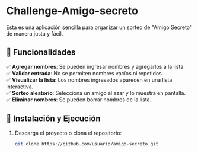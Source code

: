 # Challenge-Amigo-secreto

Esta es una aplicación sencilla para organizar un sorteo de "Amigo Secreto" de manera justa y fácil.  

## 📌 Funcionalidades
✅ **Agregar nombres**: Se pueden ingresar nombres y agregarlos a la lista.  
✅ **Validar entrada**: No se permiten nombres vacíos ni repetidos.  
✅ **Visualizar la lista**: Los nombres ingresados aparecen en una lista interactiva.  
✅ **Sorteo aleatorio**: Selecciona un amigo al azar y lo muestra en pantalla.  
✅ **Eliminar nombres**: Se pueden borrar nombres de la lista.  

## 🚀 Instalación y Ejecución
1. Descarga el proyecto o clona el repositorio:
   ```sh
   git clone https://github.com/usuario/amigo-secreto.git
